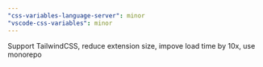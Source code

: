 ```yaml
---
"css-variables-language-server": minor
"vscode-css-variables": minor
---
```


Support TailwindCSS, reduce extension size, impove load time by 10x, use monorepo
